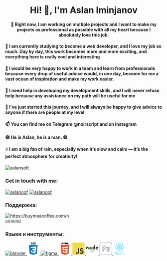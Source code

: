 <h1 align="center">Hi! 👋, I'm Aslan Iminjanov</h1>
<h4 align="center">🔭 Right now, I am working on multiple projects and I want to make my projects as professional as possible with all my heart because I absolutely love this job.</h4>
<h4>🌱 I am currently studying to become a web developer, and I love my job so much. Day by day, this work becomes more and more exciting, and everything here is really cool and interesting</h4>
<h4>👯 I would be very happy to work in a team and learn from professionals because every drop of useful advice would, in one day, become for me a vast ocean of inspiration and make my work easier.</h4>
<h4>🤔 I need help in developing my development skills, and I will never refuse help because any assistance on my path will be useful for me</h4>
<h4>💬 I've just started this journey, and I will always be happy to give advice to anyone if there are people at my level</h4>
<h4>📫 You can find me on Telegram @noirscript and on Instagram</h4>
<h4>😄 He is Aslan, he is a man. 😄</h4>
<h4>⚡ I am a big fan of rain, especially when it’s slow and calm — it’s the perfect atmosphere for creativity!</h4>

<p> <img align="center" src="https://github-readme-stats.vercel.app/api?username=aslansoft&show_icons=true&locale=ru" alt="aslansoft" /></p>


<h3 align="left">Get in touch with me:</h3>
<p align="left">
<a href="https://instagram.com/aslanoof" target="blank"><img align="center" src="https://img.shields.io/badge/Instagram-E4405F?style=for-the-badge&logo=instagram&logoColor=white" alt="aslanoof" height="50" width="120" /></a>
  <a href="https://t.me/noirmindlife" target="blank"><img align="center" src="https://img.shields.io/badge/Telegram-2CA5E0?style=for-the-badge&logo=telegram&logoColor=white" alt="aslanoof" height="50" width="120" /></a>
</p>

<h3 align="left">Поддержка:</h3>
<p> <a href="https://www.buymeacoffee.com/https://buymeacoffee.com/noirmind"> <img align="left" src="https://cdn.buymeacoffee.com/buttons/v2/default-yellow.png" height="50" width="210" alt="https://buymeacoffee.com/noirmind" /></a> </p><br><br>




<h3 align="left">Языки и инструменты:</h3>
<p align="left"> <a href="https://www.blender.org/" target="_blank" rel="noreferrer"> <img src="https://download.blender.org/branding/community/blender_community_badge_white.svg" alt="blender" width="40" height="40"/> </a> <a href="https://www.w3schools.com/css/" target="_blank" rel="noreferrer"> <img src="https://raw.githubusercontent.com/devicons/devicon/master/icons/css3/css3-original-wordmark.svg" alt="css3" width="40" height="40"/> </a> <a href="https://www.figma.com/" target="_blank" rel="noreferrer"> <img src="https://www.vectorlogo.zone/logos/figma/figma-icon.svg" alt="figma" width="40" height="40"/> </a> <a href="https://www.w3.org/html/" target="_blank" rel="noreferrer"> <img src="https://raw.githubusercontent.com/devicons/devicon/master/icons/html5/html5-original-wordmark.svg" alt="html5" width="40" height="40"/> </a> <a href="https://developer.mozilla.org/en-US/docs/Web/JavaScript" target="_blank" rel="noreferrer"> <img src="https://raw.githubusercontent.com/devicons/devicon/master/icons/javascript/javascript-original.svg" alt="javascript" width="40" height="40"/> </a> <a href="https://nodejs.org" target="_blank" rel="noreferrer"> <img src="https://raw.githubusercontent.com/devicons/devicon/master/icons/nodejs/nodejs-original-wordmark.svg" alt="nodejs" width="40" height="40"/> </a> <a href="https://www.photoshop.com/en" target="_blank" rel="noreferrer"> <img src="https://raw.githubusercontent.com/devicons/devicon/master/icons/photoshop/photoshop-line.svg" alt="photoshop" width="40" height="40"/> </a> <a href="https://reactjs.org/" target="_blank" rel="noreferrer"> <img src="https://raw.githubusercontent.com/devicons/devicon/master/icons/react/react-original-wordmark.svg" alt="react" width="40" height="40"/> </a> </p>
